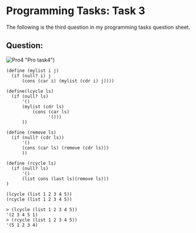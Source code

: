 # Programming Tasks: Task 3

The following is the third question in my programming tasks question sheet.

## Question:

![Pro4](https://imgur.com/2oPLAfh.png) "Pro task4")

```
(define (mylist i j)
  (if (null? i) j
      (cons (car i) (mylist (cdr i) j))))

(define(lcycle ls)
  (if (null? ls)
      '()
      (mylist (cdr ls)
          (cons (car ls)
                '()))
      ))

(define (remove ls)
  (if (null? (cdr ls))
      '()
      (cons (car ls) (remove (cdr ls)))
      ))

(define (rcycle ls)
  (if (null? ls)
      '()
      (list cons (last ls)(remove ls)))
)

(lcycle (list 1 2 3 4 5))
(rcycle (list 1 2 3 4 5))

> (lcycle (list 1 2 3 4 5))
'(2 3 4 5 1)
> (rcycle (list 1 2 3 4 5))
'(5 1 2 3 4)
```